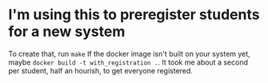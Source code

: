 # I'm using this to preregister students for a new system
To create that, run `make`
If the docker image isn't built on your system yet, maybe `docker build -t with_registration .`. It took me about a second per student, half an hourish, to get everyone registered.
